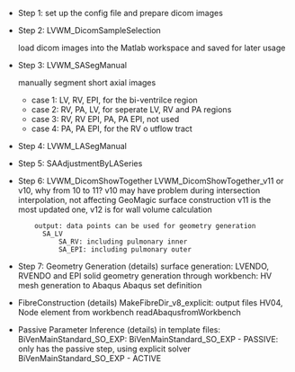 
* Step 1: set up the config file and prepare dicom images

* Step 2: LVWM_DicomSampleSelection

	load dicom images into the Matlab workspace and saved for later usage

* Step 3: LVWM_SASegManual

   manually segment short axial images
   - case 1: LV, RV, EPI, for the bi-ventrilce region
   - case 2: RV, PA, LV, for seperate LV, RV and PA regions
   - case 3: RV, RV EPI, PA, PA EPI, not used
   - case 4: PA, PA EPI, for the RV o utflow tract

* Step 4: LVWM_LASegManual

* Step 5: SAAdjustmentByLASeries

* Step 6: LVWM_DicomShowTogether
          LVWM_DicomShowTogether_v11 or v10, why from 10 to 11? v10 may have problem during intersection interpolation, not affecting GeoMagic surface construction
					v11 is the most updated one, v12 is for wall volume calculation

		  output: data points can be used for geometry generation
		    SA_LV
				SA_RV: including pulmonary inner
				SA_EPI: including pulmonary outer

* Step 7: Geometry Generation (details)
         surface generation: LVENDO, RVENDO and EPI
		     solid geometry generation through workbench: HV
		     mesh generation to Abaqus
		     Abaqus set definition

* FibreConstruction (details)
         MakeFibreDir_v8_explicit: output files
				 HV04,  
				 Node element from workbench readAbaqusfromWorkbench


* Passive Parameter Inference (details)
      in template files:
      BiVenMainStandard_SO_EXP:
	  BiVenMainStandard_SO_EXP - PASSIVE: only has the passive step, using explicit solver
	  BiVenMainStandard_SO_EXP - ACTIVE
